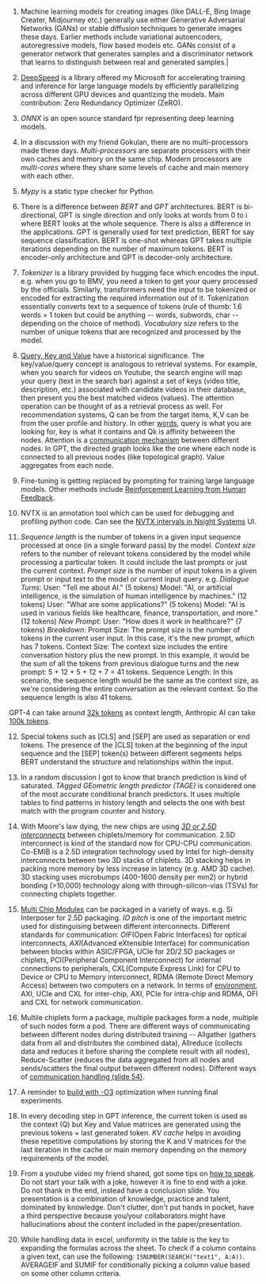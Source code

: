 1. Machine learning models for creating images (like DALL-E, Bing Image Creater, Midjourney etc.) generally use either Generative Adversarial Networks (GANs) or stable diffusion techniques to generate images these days. Earlier methods include variational autoencoders, autoregressive models, flow based models etc. GANs consist of a generator network that generates samples and a discriminator network that learns to distinguish between real and generated samples.|

2. [DeepSpeed](https://www.microsoft.com/en-us/research/blog/deepspeed-accelerating-large-scale-model-inference-and-training-via-system-optimizations-and-compression/) is a library offered my Microsoft for accelerating training and inference for large language models by efficiently parallelizing across different GPU devices and quantizing the models. Main contribution: Zero Redundancy Optimizer (ZeRO).

3. _ONNX_ is an open source standard fpr representing deep learning models.

4. In a discussion with my friend Gokulan, there are no multi-processors made these days. _Multi-processors_ are separate processors with their own caches and memory on the same chip. Modern processors are _multi-cores_ where they share some levels of cache and main memory with each other.

5. _Mypy_ is a static type checker for Python.

6. There is a difference between _BERT_ and _GPT_ architectures. BERT is bi-directional, GPT is single direction and only looks at words from 0 to i where BERT looks at the whole sequence. There is also a difference in the applications. GPT is generally used for text prediction, BERT for say sequence classification. BERT is one-shot whereas GPT takes multiple iterations depending on the number of maximum tokens. BERT is encoder-only architecture and GPT is decoder-only architecture.

7. _Tokenizer_ is a library provided by hugging face which encodes the input. e.g. when you go to BMV, you need a token to get your query processed by the officials. Similarly, transformers need the input to be tokenized or encoded for extracting the required information out of it. Tokenization essentially converts text to a sequence of tokens (rule of thumb: 1.6 words = 1 token but could be anything -- words, subwords, char -- depending on the choice of method). _Vocabulary size_ refers to the number of unique tokens that are recognized and processed by the model.

8. [Query, Key and Value](https://stats.stackexchange.com/questions/421935/what-exactly-are-keys-queries-and-values-in-attention-mechanisms) have a historical significance. The key/value/query concept is analogous to retrieval systems. For example, when you search for videos on Youtube, the search engine will map your query (text in the search bar) against a set of keys (video title, description, etc.) associated with candidate videos in their database, then present you the best matched videos (values). The attention operation can be thought of as a retrieval process as well. For recommendation systems, Q can be from the target items, K,V can be from the user profile and history. In other [words](https://towardsdatascience.com/transformers-explained-visually-not-just-how-but-why-they-work-so-well-d840bd61a9d3), query is what you are looking for, key is what it contains and Qk is affinity betweeen the nodes. Attention is a [communication mechanism](https://www.youtube.com/watch?v=kCc8FmEb1nY) between different nodes. In GPT, the directed graph looks like the one where each node is connected to all previous nodes (like topological graph). Value aggregates from each node.

9. Fine-tuning is getting replaced by prompting for training large language models. Other methods include [Reinforcement Learning from Human Feedback](https://huggingface.co/blog/rlhf).

10. NVTX is an annotation tool which can be used for debugging and profiling python code. Can see the [NVTX intervals in Nsight Systems](https://gist.github.com/mcarilli/376821aa1a7182dfcf59928a7cde3223) UI.

11. _Sequence length_ is the number of tokens in a given input sequence processed at once (in a single forward pass) by the model. _Context size_ refers to the number of relevant tokens considered by the model while processing a particular token. It could include the last prompts or just the current context. _Prompt size_ is the number of input tokens in a given prompt or input text to the model or current input query. e.g. 
*Dialogue Turns*:
    User: "Tell me about AI." (5 tokens)
    Model: "AI, or artificial intelligence, is the simulation of human intelligence by machines." (12 tokens)
    User: "What are some applications?" (5 tokens)
    Model: "AI is used in various fields like healthcare, finance, transportation, and more." (12 tokens)
*New Prompt*:
    User: "How does it work in healthcare?" (7 tokens)
*Breakdown*:
  Prompt Size: The prompt size is the number of tokens in the current user input. In this case, it's the new prompt, which has 7 tokens.
  Context Size: The context size includes the entire conversation history plus the new prompt. In this example, it would be the sum of all the tokens from previous dialogue turns and the new prompt: 
  5 + 12 + 5 + 12 + 7 = 41 tokens.
  Sequence Length: In this scenario, the sequence length would be the same as the context size, as we're considering the entire conversation as the relevant context. So the sequence length is also 41 tokens.

GPT-4 can take around [32k tokens](https://help.openai.com/en/articles/7127966-what-is-the-difference-between-the-gpt-4-models) as context length, Anthropic AI can take [100k tokens](https://docs.anthropic.com/claude/docs/introduction-to-prompt-design#:~:text=currently%20~75%2C000%20words%20/-,~100%2C000%20tokens%20/,-~340%2C000%20Unicode%20characters). 


12. Special tokens such as [CLS] and [SEP] are used as separation or end tokens. The presence of the [CLS] token at the beginning of the input sequence and the [SEP] token(s) between different segments helps BERT understand the structure and relationships within the input.

13. In a random discussion I got to know that branch prediction is kind of saturated. _TAgged GEometric length predictor (TAGE)_ is considered one of the most accurate conditional branch predictors. It uses multiple tables to find patterns in history length and selects the one with best match with the program counter and history.

14. With Moore's law dying, the new chips are using _[3D or 2.5D interconnects](https://spectrum.ieee.org/amd-3d-stacking-intel-graphcore)_ between chiplets/memory for communication. 2.5D interconnect is kind of the standard now for CPU-CPU communication. Co-EMIB is a 2.5D integration technology used by Intel for high-density interconnects between two 3D stacks of chiplets. 3D stacking helps in packing more memory by less increase in latency (e.g. AMD 3D cache). 3D stacking uses microbumps (400-1600 density per mm2) or hybrid bonding (>10,000) technology along with through-silicon-vias (TSVs) for connecting chiplets together. 

15. [Multi Chip Modules](https://www.synopsys.com/blogs/chip-design/multi-chip-module-packaging-types.html) can be packaged in a variety of ways. e.g. Si Interposer for 2.5D packaging. _IO pitch_ is one of the important metric used for distinguising between different interconnects. Different standards for communication: _OIF_(Open Fabric Interfaces) for optical interconnects, _AXI_(Advanced eXtensible Interface) for communication between blocks within ASIC/FPGA, UCIe for 2D/2.5D packages or chiplets, PCI(Peripheral Component Interconnect) for internal connections to peripherals, CXL(Compute Express Link) for CPU to Device or CPU to Memory interconnect, RDMA (Remote Direct Memory Access) between two computers on a network. In terms of [environment](https://chat.openai.com/share/8ff82528-1239-46f5-b6b8-200cae8ce2fb), AXI, UCIe and CXL for inter-chip, AXI, PCIe for intra-chip and RDMA, OFI and CXL for network communication.

16. Multile chiplets form a package, multiple packages form a node, multiple of such nodes form a pod. There are different ways of communicating between different nodes during distributed training -- Allgather (gathers data from all and distributes the combined data), Allreduce (collects data and reduces it before sharing the complete result with all nodes), Reduce-Scatter (reduces the data aggregated from all nodes and sends/scatters the final output between different nodes). Different ways of [communication handling (slide 54)](https://astra-sim.github.io/assets/tutorials/asplos-2023/1_asplos2023_introduction.pdf).

17. A reminder to [build with -O3](https://github.com/NVlabs/timeloop/issues/204#issuecomment-1652360110) optimization when running final experiments.

18. In every decoding step in GPT inference, the current token is used as the context (Q) but Key and Value matrices are generated using the previous tokens + last generated token. _KV cache_ helps in avoiding these repetitive computations by storing the K and V matrices for the last iteration in the cache or main memory depending on the memory requirements of the model.

19. From a youtube video my friend shared, got some tips on [how to speak](https://youtu.be/Unzc731iCUY). Do not start your talk with a joke, however it is fine to end with a joke. Do not thank in the end, instead have a conclusion slide. You presentation is a combination of knowledge, practice and talent, dominated by knowledge. Don't clutter, don't put hands in pocket, have a third perspective because you/your collaborators might have hallucinations about the content included in the paper/presentation.

20. While handling data in excel, uniformity in the table is the key to expanding the formulas across the sheet. To check if a column contains a given text, can use the following: `ISNUMBER(SEARCH("text1", A:A))`. AVERAGEIF and SUMIF for conditionally picking a column value based on some other column criteria.






